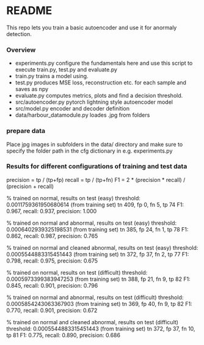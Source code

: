 # README #

This repo lets you train a basic autoencoder and use it for anormaly detection.

### Overview ###
* experiments.py configure the fundamentals here and use this script to execute train.py, test.py and evaluate.py
* train.py trains a model using.
* test.py produces MSE loss, reconstruction etc. for each sample and saves as npy
* evaluate.py computes metrics, plots and find a decision threshold.
* src/autoencoder.py pytorch lightning style autoencoder model
* src/model.py encoder and decoder definition 
* data/harbour_datamodule.py loades .jpg from folders

### prepare data ###
Place jpg images in subfolders in the data/ directory and make sure to specify the folder path in the cfg dictionary in e.g. experiments.py

### Results for different configurations of training and test data ###

precision = tp / (tp+fp) 
recall = tp / (tp+fn)
F1 = 2 * (precision * recall) / (precision + recall)

% trained on normal, results on test (easy)
threshold: 0.0011759361950680614 (from training set)
tn 409, fp 0, fn 5, tp 74
F1: 0.967, recall: 0.937, precision: 1.000

% trained on normal and abnormal, results on test (easy)
threshold: 0.0006402939325198531 (from training set)
tn 385, fp 24, fn 1, tp 78
F1: 0.862, recall: 0.987, precision: 0.765

% trained on normal and cleaned abnormal, results on test (easy)
threshold: 0.0005544883315451443 (from training set)
tn 372, fp 37, fn 2, tp 77
F1: 0.798, recall: 0.975, precision: 0.675

% trained on normal, results on test (difficult)
threshold: 0.0005973399383947253 (from training set)
tn 388, fp 21, fn 9, tp 82
F1: 0.845, recall: 0.901, precision: 0.796

% trained on normal and abnormal, results on test (difficult)
threshold: 0.0005854243063367903 (from training set)
tn 369, fp 40, fn 9, tp 82
F1: 0.770, recall: 0.901, precision: 0.672

% trained on normal and cleaned abnormal, results on test (difficult)
threshold: 0.0005544883315451443 (from training set)
tn 372, fp 37, fn 10, tp 81
F1: 0.775, recall: 0.890, precision: 0.686
